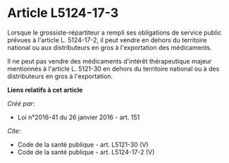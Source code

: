 # Article L5124-17-3

Lorsque le grossiste-répartiteur a rempli ses obligations de service public prévues à l'article L. 5124-17-2, il peut vendre
en dehors du territoire national ou aux distributeurs en gros à l'exportation des médicaments. 

Il ne peut pas vendre des médicaments d'intérêt thérapeutique majeur mentionnés à l'article L. 5121-30 en dehors du
territoire national ou à des distributeurs en gros à l'exportation.

**Liens relatifs à cet article**

_Créé par_:

  - Loi n°2016-41 du 26 janvier 2016 - art. 151

_Cite_:

  - Code de la santé publique - art. L5121-30 (V)
  - Code de la santé publique - art. L5124-17-2 (V)
